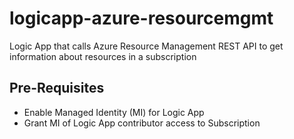 # logicapp-azure-resourcemgmt
Logic App that calls Azure Resource Management REST API to get information about resources in a subscription

## Pre-Requisites
- Enable Managed Identity (MI) for Logic App
- Grant MI of Logic App contributor access to Subscription
